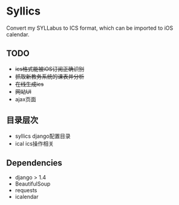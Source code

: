 # Syllics #

Convert my SYLLabus to ICS format, which can be imported to iOS calendar.

## TODO ##

* ~~ics格式能被iOS订阅正确识别~~
* ~~抓取新教务系统的课表并分析~~
* ~~在线生成ics~~
* ~~网站UI~~
* ajax页面

## 目录层次 ##
* syllics		django配置目录
* ical			ics操作相关

## Dependencies ##

* django > 1.4
* BeautifulSoup
* requests
* icalendar
